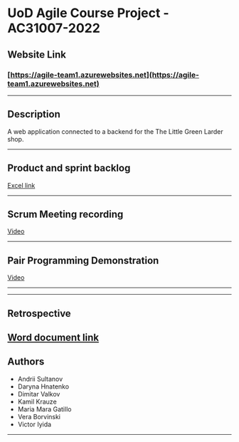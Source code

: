 # UoD Agile Course Project - AC31007-2022
## Website Link
### [https://agile-team1.azurewebsites.net](https://agile-team1.azurewebsites.net)

---
## Description
A web application connected to a backend for the The Little Green Larder shop.

---
## Product and sprint backlog

[Excel link](https://dmail-my.sharepoint.com/:x:/g/personal/2421818_dundee_ac_uk/ETiY2x8N09VLuJpbSTtEzKIB9-Op2SUHMR1-kDjX9HnaSQ)

---
## Scrum Meeting recording

[Video](https://dmail-my.sharepoint.com/:v:/g/personal/2414951_dundee_ac_uk/EUcvyr_iIkdDoWMxxJmsc0gBz5xWkqrwV-3Y894GtNlIAQ)

---
## Pair Programming Demonstration

[Video](https://dmail-my.sharepoint.com/:v:/g/personal/2414951_dundee_ac_uk/ETlu-Q4Y6FNKhv37Am6oF58Bd2LxpxBJNIjUWBM0ONOeUA?e=1pNLBA)

---

---
## Retrospective

[Word document link](https://dmail-my.sharepoint.com/:w:/g/personal/2414951_dundee_ac_uk/EXJwE_JGPoFPnPhIQs6OQNgBnpj57nFbnIf-janQPmH4IA?e=cah7Pe)
---

## Authors
- Andrii Sultanov
- Daryna Hnatenko
- Dimitar Valkov
- Kamil Krauze
- Maria Mara Gatillo
- Vera Borvinski
- Victor Iyida

---
